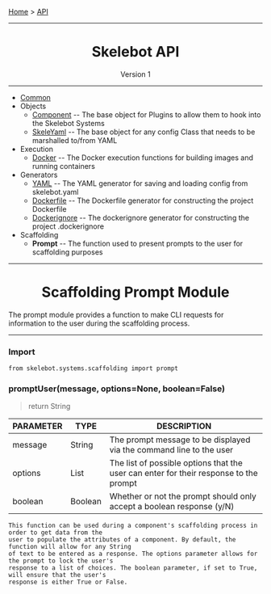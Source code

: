 [Home](../index.md) > [API](../api.md)

---

<h1 align='center'>Skelebot API</h1>
<div align='center'>Version 1</div>

---

- [Common](common.md)
- Objects
  - [Component](component.md) -- The base object for Plugins to allow them to hook into the Skelebot Systems
  - [SkeleYaml](skeleyaml.md) -- The base object for any config Class that needs to be marshalled to/from YAML
- Execution
  - [Docker](docker.md) -- The Docker execution functions for building images and running containers
- Generators
  - [YAML](yaml.md) -- The YAML generator for saving and loading config from skelebot.yaml
  - [Dockerfile](dockerfile.md) -- The Dockerfile generator for constructing the project Dockerfile
  - [Dockerignore](dockerignore.md) -- The dockerignore generator for constructing the project .dockerignore
- Scaffolding
  - **Prompt** -- The function used to present prompts to the user for scaffolding purposes

---

<h1 align='center'>Scaffolding Prompt Module</h1>

The prompt module provides a function to make CLI requests for information to the user during the
scaffolding process.

---

<h3 align='left'>Import</h3>

```
from skelebot.systems.scaffolding import prompt
```

<h3 align='left'>promptUser(message, options=None, boolean=False)</h3>

> return String

| PARAMETER | TYPE    | DESCRIPTION                                                                           |
|-----------|---------|---------------------------------------------------------------------------------------|
| message   | String  | The prompt message to be displayed via the command line to the user                   |
| options   | List    | The list of possible options that the user can enter for their response to the prompt |
| boolean   | Boolean | Whether or not the prompt should only accept a boolean response (y/N)                 |

```
This function can be used during a component's scaffolding process in order to get data from the
user to populate the attributes of a component. By default, the function will allow for any String
of text to be entered as a response. The options parameter allows for the prompt to lock the user's
response to a list of choices. The boolean parameter, if set to True, will ensure that the user's
response is either True or False. 
```
